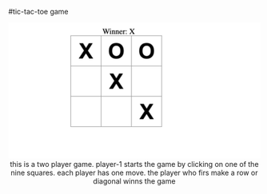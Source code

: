 #tic-tac-toe game

<p align='center' width='150px'>
<img src='./src/assets/Screenshot 2016-09-20 at 11.07.03 in the morning.png'>
this is a two player game.
player-1 starts the game by clicking on one of the nine squares.
each player has one move.
the player who firs make a row or diagonal winns the game
